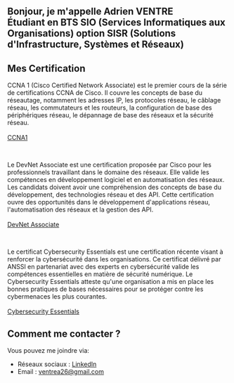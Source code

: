 <h2>Bonjour, je m'appelle Adrien VENTRE
<br>
Étudiant en BTS SIO (Services Informatiques aux Organisations) option SISR (Solutions d'Infrastructure, Systèmes et Réseaux)</h2>


<h2>Mes Certification</h2>
<p>
CCNA 1 (Cisco Certified Network Associate) est le premier cours de la série de certifications CCNA de Cisco. 
Il couvre les concepts de base du réseautage, notamment les adresses IP, les protocoles réseau, le câblage réseau, 
les commutateurs et les routeurs, la configuration de base des périphériques réseau, le dépannage de base des réseaux et la sécurité réseau.
<br><br>
<a href="https://www.credly.com/badges/1daf5336-b8d6-4c3c-9426-0368dba92b28">CCNA1</a></li>
</p>
<br>
<p>
Le DevNet Associate est une certification proposée par Cisco pour les professionnels travaillant dans le domaine des réseaux. Elle valide les compétences en développement logiciel 
et en automatisation des réseaux. Les candidats doivent avoir une compréhension des concepts de base du développement, des technologies réseau et des API. Cette certification ouvre 
des opportunités dans le développement d'applications réseau, l'automatisation des réseaux et la gestion des API.
<br><br>
<a href="https://www.credly.com/org/cisco/badge/devnet-associate">DevNet Associate</a></li>
</p>
<br>
<p>
Le certificat Cybersecurity Essentials est une certification récente visant à renforcer la cybersécurité dans les organisations. Ce certificat délivré 
par ANSSI en partenariat avec des experts en cybersécurité valide les compétences essentielles en matière de 
sécurité numérique. Le Cybersecurity Essentials atteste qu'une organisation a mis en place les bonnes pratiques 
de bases nécessaires pour se protéger contre les cybermenaces les plus courantes.
<br><br>
<a href="https://www.credly.com/badges/c5fddce3-8edf-4069-8c8d-cfe7c7a59221">Cybersecurity Essentials</a></li>
</p>

<h2>Comment me contacter ?</h2>
<p>Vous pouvez me joindre via:</p>
<ul>
    <li>Réseaux sociaux : <a href="https://www.linkedin.com/in/lucasburdier/" target="_blank">LinkedIn</a></li>
    <li>Email : <a href="mailto:ventrea26@gmail.com">ventrea26@gmail.com</a></li>
</ul>
